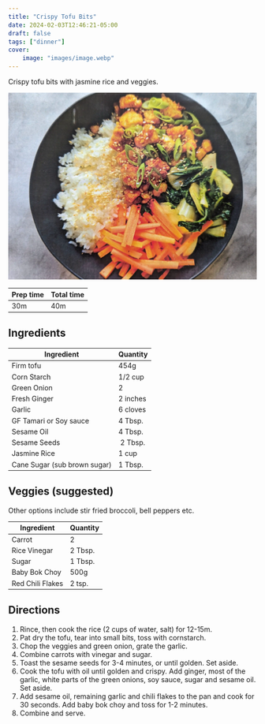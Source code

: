 ```yaml
---
title: "Crispy Tofu Bits"
date: 2024-02-03T12:46:21-05:00
draft: false
tags: ["dinner"]
cover:
    image: "images/image.webp"
---
```



Crispy tofu bits with jasmine rice and veggies.

![](images/image.webp)

|Prep time|Total time|
--- | ---
|30m|40m|


## Ingredients

|Ingredient|Quantity|
--- | ---
Firm tofu | 454g
Corn Starch | 1/2 cup
Green Onion | 2
Fresh Ginger | 2 inches
Garlic | 6 cloves
GF Tamari or Soy sauce | 4 Tbsp.
Sesame Oil | 4 Tbsp.
Sesame Seeds | 2 Tbsp.
Jasmine Rice | 1 cup
Cane Sugar (sub brown sugar) | 1 Tbsp.


## Veggies (suggested)

Other options include stir fried broccoli, bell peppers etc.

|Ingredient|Quantity|
--- | ---
Carrot | 2
Rice Vinegar | 2 Tbsp.
Sugar | 1 Tbsp.
Baby Bok Choy | 500g
Red Chili Flakes | 2 tsp.


## Directions

1. Rince, then cook the rice (2 cups of water, salt) for 12-15m.
2. Pat dry the tofu, tear into small bits, toss with cornstarch.
3. Chop the veggies and green onion, grate the garlic.
4. Combine carrots with vinegar and sugar.
5. Toast the sesame seeds for 3-4 minutes, or until golden. Set aside.
6. Cook the tofu with oil until golden and crispy. Add ginger, most of the garlic, white parts of the green onions, soy sauce, sugar and sesame oil. Set aside.
7. Add sesame oil, remaining garlic and chili flakes to the pan and cook for 30 seconds. Add baby bok choy and toss for 1-2 minutes.
8. Combine and serve.


